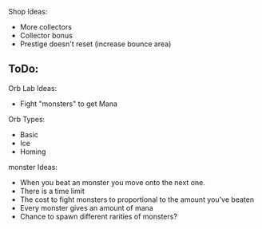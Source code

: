 Shop Ideas:
- More collectors
- Collector bonus
- Prestige doesn't reset (increase bounce area)

ToDo: 
- 

Orb Lab Ideas:
- Fight "monsters" to get Mana

Orb Types: 
- Basic
- Ice
- Homing

monster Ideas:
- When you beat an monster you move onto the next one.
- There is a time limit
- The cost to fight monsters to proportional to the amount you've beaten
- Every monster gives an amount of mana
- Chance to spawn different rarities of monsters?